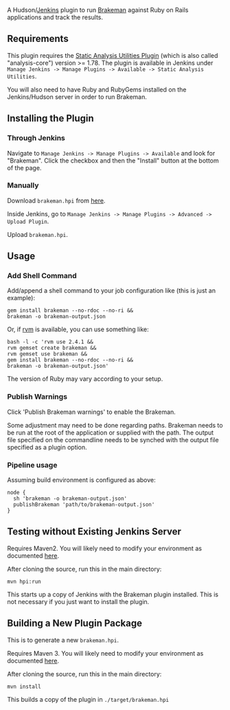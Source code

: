 A Hudson/[Jenkins](http://jenkins-ci.org) plugin to run [Brakeman](https://github.com/presidentbeef/brakeman) against Ruby on Rails applications and track the results.

## Requirements

This plugin requires the [Static Analysis Utilities Plugin](https://wiki.jenkins-ci.org/display/JENKINS/Static+Code+Analysis+Plug-ins) (which is also called "analysis-core") version >= 1.78. The plugin is available in Jenkins under `Manage Jenkins -> Manage Plugins -> Available -> Static Analysis Utilities`.

You will also need to have Ruby and RubyGems installed on the Jenkins/Hudson server in order to run Brakeman.

## Installing the Plugin

### Through Jenkins

Navigate to `Manage Jenkins -> Manage Plugins -> Available` and look for "Brakeman". Click the checkbox and then the "Install" button at the bottom of the page.

### Manually

Download `brakeman.hpi` from [here](https://github.com/jenkinsci/brakeman-plugin/raw/master/brakeman.hpi).

Inside Jenkins, go to `Manage Jenkins -> Manage Plugins -> Advanced -> Upload Plugin`.

Upload `brakeman.hpi`.

## Usage

### Add Shell Command

Add/append a shell command to your job configuration like (this is just an example):

    gem install brakeman --no-rdoc --no-ri &&
    brakeman -o brakeman-output.json

Or, if [rvm](https://rvm.beginrescueend.com/) is available, you can use something like:

    bash -l -c 'rvm use 2.4.1 &&
    rvm gemset create brakeman &&
    rvm gemset use brakeman &&
    gem install brakeman --no-rdoc --no-ri &&
    brakeman -o brakeman-output.json'

The version of Ruby may vary according to your setup.

### Publish Warnings

Click 'Publish Brakeman warnings' to enable the Brakeman.

Some adjustment may need to be done regarding paths. Brakeman needs to be run at the root of the application or supplied with the path. The output file specified on the commandline needs to be synched with the output file specified as a plugin option.

### Pipeline usage

Assuming build environment is configured as above:

    node {
      sh 'brakeman -o brakeman-output.json'
      publishBrakeman 'path/to/brakeman-output.json'
    }

## Testing without Existing Jenkins Server

Requires Maven2. You will likely need to modify your environment as documented [here](https://wiki.jenkins-ci.org/display/JENKINS/Plugin+tutorial#Plugintutorial-SettingUpEnvironment).

After cloning the source, run this in the main directory:

    mvn hpi:run

This starts up a copy of Jenkins with the Brakeman plugin installed. This is not necessary if you just want to install the plugin.

## Building a New Plugin Package

This is to generate a new `brakeman.hpi`.

Requires Maven 3. You will likely need to modify your environment as documented [here](https://wiki.jenkins-ci.org/display/JENKINS/Plugin+tutorial#Plugintutorial-SettingUpEnvironment).

After cloning the source, run this in the main directory:

    mvn install

This builds a copy of the plugin in `./target/brakeman.hpi`
